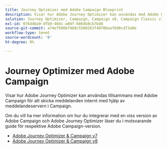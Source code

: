 ```yaml
---
title: Journey Optimizer med Adobe Campaign Blueprint
description: Visar hur Adobe Journey Optimizer kan användas med Adobe Campaign för att skicka meddelanden internt genom att använda meddelandeservern i Campaign
solution: Journey Optimizer, Campaign, Campaign v8, Campaign Classic v7, Campaign Standard
exl-id: 076446a9-dfb9-464c-a04f-6864b8cb7b48
source-git-commit: a74ef566bf468c5508263f4070beaf6d0cd73a0e
workflow-type: tm+mt
source-wordcount: '0'
ht-degree: 0%

---
```


# Journey Optimizer med Adobe Campaign

Visar hur Adobe Journey Optimizer kan användas tillsammans med Adobe Campaign för att skicka meddelanden internt med hjälp av meddelandeservern i Campaign.

Om du vill ha mer information om hur du integrerar med en viss version av Adobe Campaign och Adobe Journey Optimizer läser du i motsvarande guide för respektive Adobe Campaign-version.

* [Adobe Journey Optimizer &amp; Campaign v7](ajo-and-campaign-v7.md)
* [Adobe Journey Optimizer &amp; Campaign v8](ajo-and-campaign-v8.md)